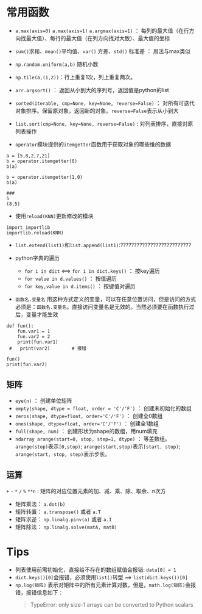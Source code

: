 # 常用函数

- `a.max(axis=0)` `a.max(axis=1)` `a.argmax(axis=1)` ： 每列的最大值（在行方向找最大值）、每行的最大值（在列方向找对大致）、最大值的坐标 
- `sum()`求和、`mean()`平均值、`var()` 方差、`std()` 标准差  ： 用法与max类似
- `np.random.uniform(a,b)` 随机小数
- `np.tile(a,(1,2))`：行上重复1次，列上重复两次。


- `arr.argsort()` ： 返回从小到大的序列号，返回值是python的list

- `sorted(iterable, cmp=None, key=None, reverse=False)` ： 对所有可迭代对象排序。保留原对象，返回新的对象。`reverse=False`表示从小到大
- `list.sort(cmp=None, key=None, reverse=False)` : 对列表排序，直接对原列表操作

- `operator`模块提供的`itemgetter`函数用于获取对象的哪些维的数据
```
a = [5,8,2,7,21]
b = operator.itemgetter(0)
b(a)

b = operator.itemgetter(1,0)
b(a)

###
5
(8,5)
```

- 使用`reload(KNN)`更新修改的模块
```
import importlib
importlib.reload(KNN)
```

- `list.extend(list1)`和`list.append(list1)`:??????????????????????????
- python字典的遍历
	- `for i in dict` <==> `for i in dict.keys()` ： 按key遍历
	- `for value in d.values()` ： 按值遍历
	- `for key,value in d.items()` ： 按键值对遍历

- `函数名.变量名` 用这种方式定义的变量，可以在任意位置访问，但是访问的方式必须是：`函数名.变量名`。直接访问变量名是无效的。当然必须要在函数执行过后，变量才能生效
```
def fun():
    fun.var1 = 1
    fun.var2 = 2
    print(fun.var1)
 #   print(var2)        # 报错

fun()
print(fun.var2)
```


## 矩阵
- `eye(n)` ： 创建单位矩阵
- `empty(shape, dtype = float, order = 'C'/'F')` ： 创建未初始化的数组
- `zeros(shape, dtype=float, order='C'/'F')` ： 创建全0数组
- `ones(shape, dtype=float, order='C'/'F')` ： 创建全1数组
- `full(shape, num)` 		： 				创建形状为shape的数组，用num填充 
- `ndarray arange(start=0, stop, step=1, dtype)` ： 等差数组。`arange(stop)`表示`[0,stop)`;  `arange(start,stop)`表示`[start, stop)`; `arange(start, stop, step)`表示步长。

## 运算
`+` `-` `*` `/` `%` `**n` : 矩阵的对应位置元素的加、减、乘、除、取余、n次方

- 矩阵乘法： `a.dot(b)`
- 矩阵转置： `a.transpose()` 或者 `a.T`
- 矩阵求逆： `np.linalg.pinv(a)` 或者 `a.I`
- 矩阵除法： `np.linalg.solve(matA, matB)`

# Tips
- 列表使用前需初始化，直接给不存在的数组赋值会报错: `data[0] = 1`
- `dict.keys()[0]`会报错，必须使用`list()`转型 ==> `list(dict.keys())[0]`
- `np.log(矩阵)` 表示对矩阵中的所有元素计算对数，但是，`math.log(矩阵)`会报错，报错信息如下：
    > TypeError: only size-1 arrays can be converted to Python scalars


